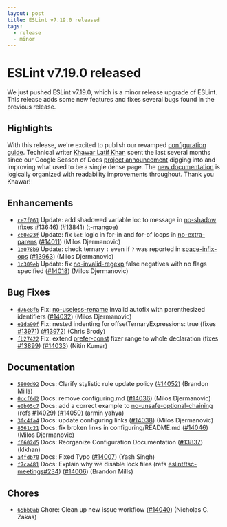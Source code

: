 ```yaml
---
layout: post
title: ESLint v7.19.0 released
tags:
  - release
  - minor
---
```

# ESLint v7.19.0 released

We just pushed ESLint v7.19.0, which is a minor release upgrade of ESLint. This release adds some new features and fixes several bugs found in the previous release.

## Highlights

With this release, we're excited to publish our revamped [configuration guide](/docs/user-guide/configuring/).
Technical writer [Khawar Latif Khan](https://github.com/khawarlatifkhan) spent the last several months since our Google Season of Docs [project announcement](/blog/2020/08/eslint-google-season-of-docs-project-writer) digging into and improving what used to be a single dense page.
The [new documentation](/docs/user-guide/configuring/) is logically organized with readability improvements throughout.
Thank you Khawar!

## Enhancements


* [`ce7f061`](https://github.com/eslint/eslint/commit/ce7f06121d9eb9cc2b3da24b4456b4d382e1413b) Update: add shadowed variable loc to message in [no-shadow](/docs/rules/no-shadow) (fixes [#13646](https://github.com/eslint/eslint/issues/13646)) ([#13841](https://github.com/eslint/eslint/issues/13841)) (t-mangoe)
* [`c60e23f`](https://github.com/eslint/eslint/commit/c60e23ff306a14ca6eabcadb275ed27995fcc6e4) Update: fix `let` logic in for-in and for-of loops in [no-extra-parens](/docs/rules/no-extra-parens) ([#14011](https://github.com/eslint/eslint/issues/14011)) (Milos Djermanovic)
* [`1a078b9`](https://github.com/eslint/eslint/commit/1a078b9166f29cb3760435ddbc1a0da4a0974d4a) Update: check ternary `:` even if `?` was reported in [space-infix-ops](/docs/rules/space-infix-ops) ([#13963](https://github.com/eslint/eslint/issues/13963)) (Milos Djermanovic)
* [`1c309eb`](https://github.com/eslint/eslint/commit/1c309ebca4a81a0faf397103dbc621019dea8c9c) Update: fix [no-invalid-regexp](/docs/rules/no-invalid-regexp) false negatives with no flags specified ([#14018](https://github.com/eslint/eslint/issues/14018)) (Milos Djermanovic)




## Bug Fixes


* [`d76e8f6`](https://github.com/eslint/eslint/commit/d76e8f69bd791357c67ada7b5c55608acf29b622) Fix: [no-useless-rename](/docs/rules/no-useless-rename) invalid autofix with parenthesized identifiers ([#14032](https://github.com/eslint/eslint/issues/14032)) (Milos Djermanovic)
* [`e1da90f`](https://github.com/eslint/eslint/commit/e1da90fc414a3c9c16f52db4a5bd81bd4f9532a4) Fix: nested indenting for offsetTernaryExpressions: true (fixes [#13971](https://github.com/eslint/eslint/issues/13971)) ([#13972](https://github.com/eslint/eslint/issues/13972)) (Chris Brody)
* [`fb27422`](https://github.com/eslint/eslint/commit/fb274226242eaebc1480fc9c901202986afc3c8a) Fix: extend [prefer-const](/docs/rules/prefer-const) fixer range to whole declaration (fixes [#13899](https://github.com/eslint/eslint/issues/13899)) ([#14033](https://github.com/eslint/eslint/issues/14033)) (Nitin Kumar)




## Documentation


* [`5800d92`](https://github.com/eslint/eslint/commit/5800d921144ec330b6ee7cd03364434007331354) Docs: Clarify stylistic rule update policy ([#14052](https://github.com/eslint/eslint/issues/14052)) (Brandon Mills)
* [`0ccf6d2`](https://github.com/eslint/eslint/commit/0ccf6d200147437b338cadb34546451972befd75) Docs: remove configuring.md ([#14036](https://github.com/eslint/eslint/issues/14036)) (Milos Djermanovic)
* [`e0b05c7`](https://github.com/eslint/eslint/commit/e0b05c704f3ce6f549d14718236d22fe49fcb611) Docs: add a correct example to [no-unsafe-optional-chaining](/docs/rules/no-unsafe-optional-chaining) (refs [#14029](https://github.com/eslint/eslint/issues/14029)) ([#14050](https://github.com/eslint/eslint/issues/14050)) (armin yahya)
* [`3fc4fa4`](https://github.com/eslint/eslint/commit/3fc4fa485ca9ccd5e16dbc7e53ba31452d22dc4a) Docs: update configuring links ([#14038](https://github.com/eslint/eslint/issues/14038)) (Milos Djermanovic)
* [`8561c21`](https://github.com/eslint/eslint/commit/8561c2116ef89e53ebffb750066f1b00a4acdb76) Docs: fix broken links in configuring/README.md ([#14046](https://github.com/eslint/eslint/issues/14046)) (Milos Djermanovic)
* [`f6602d5`](https://github.com/eslint/eslint/commit/f6602d569427e9e2a4f3b5ca3fc3a8bffb28d15e) Docs: Reorganize Configuration Documentation ([#13837](https://github.com/eslint/eslint/issues/13837)) (klkhan)
* [`a4fdb70`](https://github.com/eslint/eslint/commit/a4fdb7001aa41b9ad8bb92cc8a47b9135c94afc7) Docs: Fixed Typo ([#14007](https://github.com/eslint/eslint/issues/14007)) (Yash Singh)
* [`f7ca481`](https://github.com/eslint/eslint/commit/f7ca48165d025e01c38698352cff24d1de87cc8b) Docs: Explain why we disable lock files (refs [eslint/tsc-meetings#234](https://github.com/eslint/tsc-meetings/issues/234)) ([#14006](https://github.com/eslint/eslint/issues/14006)) (Brandon Mills)








## Chores


* [`65bb0ab`](https://github.com/eslint/eslint/commit/65bb0abde56f72586036fff151aa2d13f1b7be6c) Chore: Clean up new issue workflow ([#14040](https://github.com/eslint/eslint/issues/14040)) (Nicholas C. Zakas)

